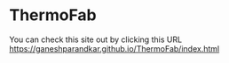 # ThermoFab

You can check this site out by clicking this URL <br>
https://ganeshparandkar.github.io/ThermoFab/index.html
